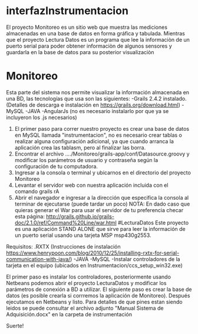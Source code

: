 # interfazInstrumentacion
El proyecto Monitoreo es un sitio web que muestra las mediciones almacenadas en una base de datos en forma gráfica y tabulada. Mientras que el proyecto Lectura Datos es un programa que lee la informaciòn de un puerto serial para poder obtener informaciòn de algunos sensores y guardarla en la base de datos para su posterior visualizaciòn
# Monitoreo
Esta parte del sistema nos permite visualizar la información almacenada en una BD, las tecnologías que usa son las siguientes:
-Grails 2.4.2 instalado. (Detalles de descarga e instalación en https://grails.org/download.html)
-MySQL
-JAVA
-AngularJs (no es necesario instalarlo por que ya se incluyeron los .js necesarios)
1. El primer paso para correr nuestro proyecto es crear una base de datos en MySQL llamada "instrumentacion", no es necesario crear tablas o realizar alguna configuración adicional, ya que cuando arranca la aplicación crea las tablasm, pero al finalizar las borra.
2. Encontrar el archivo ..../Monitoreo/grails-app/conf/Datasource.groovy y modificar los parámetros de usuario y contraseña según la configuración de tu computadora.
3. Ingresar a la consola o terminal y ubicarnos en el directorio del proyecto Monitoreo 
4. Levantar el servidor web con nuestra aplicación incluida con el  comando grails rA
5. Abrir el navegador e ingresar a la dirección que especifica la consola al terminar de ejecutarse (puede tardar un poco)
NOTA: En dado caso que quieras generar el War para usar el servidor de tu preferencia checar esta página: http://grails.github.io/grails-doc/2.1.0/ref/Command%20Line/war.html
#LecturaDatos
Este proyecto es una aplicación STAND ALONE que sirve para leer la información de un puerto serial usando una tarjeta MSP msp430g2553.

Requisitos:
.RXTX (Instrucciones de instalación https://www.henrypoon.com/blog/2010/12/25/installing-rxtx-for-serial-communication-with-java/)
-JAVA
-MySQL
-Instalar controladores de la tarjeta en el equipo (ubicados en Instrumentacion/ccs_setup_win32.exe)

El primer paso es instalar los controladores, posteriormente usando Netbeans podemos abrir el proyecto LecturaDatos y modificar los parámetros de conexión a BD a utilizar.
El siguiente paso es crear la base de datos (es posible crearla si corrremos la aplicación de Monitoreo).
Después ejecutamos en Netbeans y listo.
Para detalles de que pines estan siendo leidos se puede consultar el archivo adjunto "Manual Sistema de Adquisición.docx" en la carpeta de instrumentación

Suerte!
